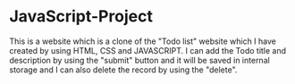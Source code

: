 # JavaScript-Project
This is a website which is a clone of the "Todo list" website which I have created by using HTML, CSS and JAVASCRIPT. I can add the Todo title and description by using the "submit" button and it will be saved in internal storage and I can also delete the record by using the "delete".
